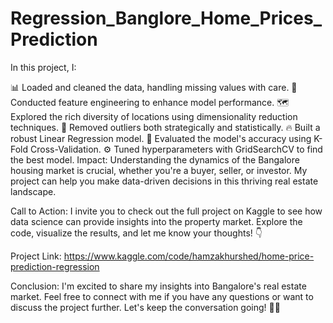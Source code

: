 # Regression_Banglore_Home_Prices_Prediction

In this project, I:

📊 Loaded and cleaned the data, handling missing values with care.
🌆 Conducted feature engineering to enhance model performance.
🗺️ Explored the rich diversity of locations using dimensionality reduction techniques.
🚀 Removed outliers both strategically and statistically.
🔥 Built a robust Linear Regression model.
🎯 Evaluated the model's accuracy using K-Fold Cross-Validation.
⚙️ Tuned hyperparameters with GridSearchCV to find the best model.
Impact:
Understanding the dynamics of the Bangalore housing market is crucial, whether you're a buyer, seller, or investor. My project can help you make data-driven decisions in this thriving real estate landscape.

Call to Action:
I invite you to check out the full project on Kaggle to see how data science can provide insights into the property market. Explore the code, visualize the results, and let me know your thoughts! 👇

Project Link: https://www.kaggle.com/code/hamzakhurshed/home-price-prediction-regression

Conclusion:
I'm excited to share my insights into Bangalore's real estate market. Feel free to connect with me if you have any questions or want to discuss the project further. Let's keep the conversation going! 🚀🤝
